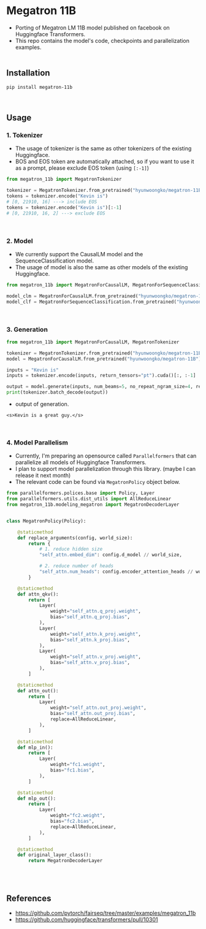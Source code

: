 # Megatron 11B
- Porting of Megatron LM 11B model published on facebook on Huggingface Transformers.
- This repo contains the model's code, checkpoints and parallelization examples.
  <br><br>

## Installation
```console
pip install megatron-11b
```
<br>

## Usage
### 1. Tokenizer
- The usage of tokenizer is the same as other tokenizers of the existing Huggingface.
- BOS and EOS token are automatically attached, so if you want to use it as a prompt, please exclude EOS token (using `[:-1]`)
```python
from megatron_11b import MegatronTokenizer

tokenizer = MegatronTokenizer.from_pretrained("hyunwoongko/megatron-11B")
tokens = tokenizer.encode("Kevin is")
# [0, 21910, 16] ---> include EOS
tokens = tokenizer.encode("Kevin is")[:-1]
# [0, 21910, 16, 2] ---> exclude EOS
```
<br>

### 2. Model
- We currently support the CausalLM model and the SequenceClassification model.
- The usage of model is also the same as other models of the existing Huggingface.

```python
from megatron_11b import MegatronForCausalLM, MegatronForSequenceClassification

model_clm = MegatronForCausalLM.from_pretrained("hyunwoongko/megatron-11B")
model_clf = MegatronForSequenceClassification.from_pretrained("hyunwoongko/megatron-11B")
```
<br>


### 3. Generation
```python
from megatron_11b import MegatronForCausalLM, MegatronTokenizer

tokenizer = MegatronTokenizer.from_pretrained("hyunwoongko/megatron-11B")
model = MegatronForCausalLM.from_pretrained("hyunwoongko/megatron-11B").half().cuda()

inputs = "Kevin is"
inputs = tokenizer.encode(inputs, return_tensors="pt").cuda()[:, :-1]  # exclude EOS

output = model.generate(inputs, num_beams=5, no_repeat_ngram_size=4, repetition_penalty=1.2)
print(tokenizer.batch_decode(output))
```
- output of generation.
```
<s>Kevin is a great guy.</s>
```
<br>

### 4. Model Parallelism
- Currently, I'm preparing an opensource called `Parallelformers` that can parallelize all models of Huggingface Transformers. 
- I plan to support model parallelization through this library. (maybe I can release it next month)
- The relevant code can be found via `MegatronPolicy` object below.
```python
from parallelformers.polices.base import Policy, Layer
from parallelformers.utils.dist_utils import AllReduceLinear
from megatron_11b.modeling_megatron import MegatronDecoderLayer


class MegatronPolicy(Policy):

    @staticmethod
    def replace_arguments(config, world_size):
        return {
            # 1. reduce hidden size
            "self_attn.embed_dim": config.d_model // world_size,

            # 2. reduce number of heads
            "self_attn.num_heads": config.encoder_attention_heads // world_size,
        }

    @staticmethod
    def attn_qkv():
        return [
            Layer(
                weight="self_attn.q_proj.weight",
                bias="self_attn.q_proj.bias",
            ),
            Layer(
                weight="self_attn.k_proj.weight",
                bias="self_attn.k_proj.bias",
            ),
            Layer(
                weight="self_attn.v_proj.weight",
                bias="self_attn.v_proj.bias",
            ),
        ]

    @staticmethod
    def attn_out():
        return [
            Layer(
                weight="self_attn.out_proj.weight",
                bias="self_attn.out_proj.bias",
                replace=AllReduceLinear,
            ),
        ]

    @staticmethod
    def mlp_in():
        return [
            Layer(
                weight="fc1.weight",
                bias="fc1.bias",
            ),
        ]

    @staticmethod
    def mlp_out():
        return [
            Layer(
                weight="fc2.weight",
                bias="fc2.bias",
                replace=AllReduceLinear,
            ),
        ]

    @staticmethod
    def original_layer_class():
        return MegatronDecoderLayer
```
<br><br>


## References
- https://github.com/pytorch/fairseq/tree/master/examples/megatron_11b
- https://github.com/huggingface/transformers/pull/10301
